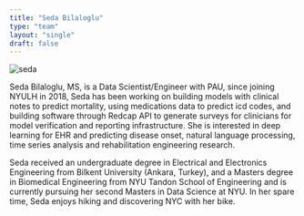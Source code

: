 ```yaml
---
title: "Seda Bilaloglu"
type: "team"
layout: "single"
draft: false
---
```


<img src="/img/seda.JPG" alt="seda" class="avatar-large img-circle">


Seda Bilaloglu, MS, is a Data Scientist/Engineer with PAU, since joining NYULH in 2018, Seda has been working on building models with clinical notes to predict mortality, using medications data to predict icd codes, and building software through Redcap API to generate surveys for clinicians for model verification and reporting infrastructure. She is interested in deep learning for EHR and predicting disease onset, natural language processing, time series analysis and rehabilitation engineering research. 

Seda received an undergraduate degree in Electrical and Electronics Engineering from Bilkent University (Ankara, Turkey), and a Masters degree in Biomedical Engineering from NYU Tandon School of Engineering and is currently pursuing her second Masters in Data Science at NYU. 
In her spare time, Seda enjoys hiking and discovering NYC with her bike.
